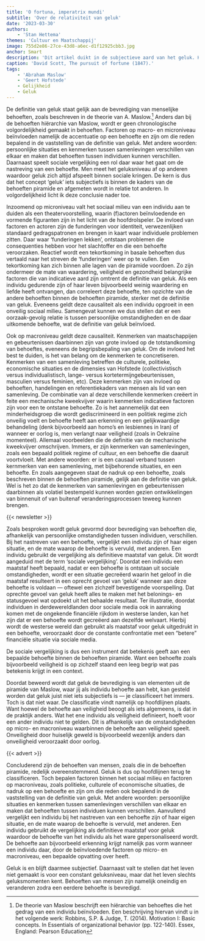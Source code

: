 ```yaml
---
title: 'O fortuna, imperatrix mundi'
subtitle: 'Over de relativiteit van geluk'
date: '2023-03-30'
authors:
    - 'Stan Hettema'
themes: 'Cultuur en Maatschappij'
image: 755d2e86-27ce-43d8-a6ec-d1f12925cbb3.jpg
anchor: Smart
description: 'Dit artikel duikt in de subjectieve aard van het geluk. Hier trachten wij aan de hand van sterk verschillende persoonlijke situaties de vinger te leggen op waarom de maatstaf van geluk niet universeel kan worden toegepast.'
caption: 'David Scott, The pursuit of fortune (1847).'
tags:
    - 'Abraham Maslow'
    - 'Geert Hofstede'
    - Gelijkheid
    - Geluk
---
```


De definitie van geluk staat gelijk aan de bevrediging van menselijke behoeften, zoals beschreven in de theorie van A. Maslow.[^1] Anders dan bij de behoeften hiërarchie van Maslow, wordt er geen chronologische volgordelijkheid gemaakt in behoeften. Factoren op macro- en microniveau beïnvloeden namelijk de accentuatie op een behoefte en zijn om die reden bepalend in de vaststelling van de definitie van geluk. Met andere woorden: persoonlijke situaties en kenmerken tussen samenlevingen verschillen van elkaar en maken dat behoeften tussen individuen kunnen verschillen. Daarnaast speelt sociale vergelijking een rol daar waar het gaat om de nastreving van een behoefte. Men meet het geluksniveau af op anderen waardoor geluk zich altijd afspeelt binnen sociale kringen. De kern is dus dat het concept ‘geluk’ iets subjectiefs is binnen de kaders van de behoeften piramide en afgemeten wordt in relatie tot anderen. In volgordelijkheid licht ik deze conclusie nader toe.

Inzoomend op microniveau valt het sociaal milieu van een individu aan te duiden als een theatervoorstelling, waarin (f)actoren beïnvloedende en vormende figuranten zijn in het licht van de hoofdrolspeler. De invloed van factoren en actoren zijn de funderingen voor identiteit, verwezenlijken standaard gedragspatronen en brengen in kaart waar individuele problemen zitten. Daar waar ‘funderingen lekken’, ontstaan problemen die consequenties hebben voor het slachtoffer en die een behoefte veroorzaken. Reactief wordt een tekortkoming in basale behoeften dus vertaald naar het streven de ‘funderingen’ weer op te vullen. Een tekortkoming kan zich binnen alle lagen van de piramide voordoen. Zo zijn ondermeer de mate van waardering, veiligheid en gezondheid belangrijke factoren die van indicatieve aard zijn omtrent de definitie van geluk. Als een individu gedurende zijn of haar leven bijvoorbeeld weinig waardering en liefde heeft ontvangen, dan correleert deze behoefte, ten opzichte van de andere behoeften binnen de behoeften piramide, sterker met de
definitie van geluk. Eveneens geldt deze causaliteit als een individu opgroeit in een onveilig sociaal milieu. Samengevat kunnen we dus stellen dat er een oorzaak-gevolg relatie is tussen persoonlijke omstandigheden en de daar uitkomende behoefte, wat de definitie van geluk beïnvloed.

Ook op macroniveau geldt deze causaliteit. Kenmerken van maatschappijen en gebeurtenissen daarbinnen zijn van grote invloed op de totstandkoming van behoeftes, eveneens de begripsbepaling van geluk. Om de invloed het best te duiden, is het van belang om de kenmerken te concretiseren. Kenmerken van een samenleving betreffen de culturele, politieke, economische situaties en de dimensies van Hofstede (collectivistisch versus individualistisch, lange- versus kortetermijngebeurtenissen, masculien versus feminien, etc). Deze kenmerken zijn van invloed op behoeften, handelingen en referentiekaders van mensen als lid van een samenleving. De combinatie van al deze verschillende kenmerken creëert in feite een mechanische kweekvijver waarin kenmerken indicatieve factoren zijn voor een te ontstane behoefte. Zo is het aannemelijk dat een minderheidsgroep die wordt gediscrimineerd in een politiek regime zich onveilig voelt en behoefte heeft aan erkenning en een gelijkwaardige behandeling (denk bijvoorbeeld aan homo’s en lesbiennes in Iran) of wanneer er oorlog is, men verlangt naar veiligheid (zoals in Oekraïne momenteel). Allemaal voorbeelden die de definitie van de mechanische kweekvijver omschrijven. Immers, er zijn kenmerken van samenlevingen, zoals een bepaald politiek regime of cultuur, en een behoefte die daaruit voortvloeit. Met andere woorden: er is een causaal verband tussen kernmerken van een samenleving, met bijbehorende situaties, en een behoefte. En zoals aangegeven staat de nadruk op een behoefte, zoals beschreven binnen de behoeften piramide, gelijk aan de definitie van geluk. Wel is het zo dat de kenmerken van samenlevingen en gebeurtenissen daarbinnen als volatiel bestempeld kunnen worden gezien ontwikkelingen van binnenuit of van buitenaf veranderingsprocessen teweeg kunnen brengen.

{{< newsletter >}}

Zoals besproken wordt geluk gevormd door bevrediging van behoeften die, afhankelijk van persoonlijke omstandigheden tussen individuen, verschillen. Bij het nastreven van een behoefte, vergelijkt een individu zijn of haar eigen situatie, en de mate waarop de behoefte is vervuld, met anderen. Een individu gebruikt de vergelijking als definitieve maatstaf van geluk. Dit wordt aangeduid met de term ‘sociale vergelijking’. Doordat een individu een maatstaf heeft bepaald, nadat er een behoefte is ontstaan uit sociale omstandigheden, wordt er een situatie gecreëerd waarin het geloof in die maatstaf resulteert in een oprecht gevoel van ‘geluk’ wanneer aan deze behoefte is voldaan — oftewel een zichzelf bevestigende voorspelling. Dat oprechte gevoel van geluk heeft alles te maken met het belonings- en statusgevoel wat opdoekt uit het behaalde resultaat. Ter illustratie, doordat individuen in derdewereldlanden door sociale media ook in aanraking komen met de ongekende financiële rijkdom in westerse landen, kan het zijn dat er een behoefte wordt gecreëerd aan dezelfde welvaart. Hierbij wordt de westerse wereld dan gebruikt als maatstaf voor geluk uitgedrukt in een behoefte, veroorzaakt door de constante confrontatie met een “betere” financiële situatie via sociale media.

De sociale vergelijking is dus een instrument dat betekenis geeft aan een bepaalde behoefte binnen de behoeften piramide. Want een behoefte zoals bijvoorbeeld veiligheid is op zichzelf staand een leeg begrip wat pas betekenis krijgt in een context.

Doordat beweerd wordt dat geluk de bevrediging is van elementen uit de piramide van Maslow, waar jij als individu behoefte aan hebt, kan gesteld worden dat geluk juist niet iets subjectiefs is — je classificeert het immers. Toch is dat niet waar. De classificatie vindt namelijk op hoofdlijnen plaats. Want hoewel de behoefte aan veiligheid beoogt als iets algemeens, is dat in de praktijk anders. Wat het ene individu als veiligheid definieert, hoeft voor een ander individu niet te gelden. Dit is afhankelijk van de omstandigheden op micro- en macroniveau waarbinnen de behoefte aan veiligheid speelt. Onveiligheid door huiselijk geweld is bijvoorbeeld wezenlijk anders dan onveiligheid veroorzaakt door oorlog.

{{< advert >}}

Concluderend zijn de behoeften van mensen, zoals die in de behoeften piramide, redelijk overeenstemmend. Geluk is dus op hoofdlijnen terug te classificeren. Toch bepalen factoren binnen het sociaal milieu en factoren op macroniveau, zoals politieke, culturele of economische situaties, de nadruk op een behoefte en zijn om die reden ook bepalend in de vaststelling van de definitie van geluk. Met andere woorden: persoonlijke situaties en kenmerken tussen samenlevingen verschillen van elkaar en maken dat behoeften tussen individuen kunnen verschillen. Aanvullend vergelijkt een individu bij het nastreven van een behoefte zijn of haar eigen situatie, en de mate waarop de behoefte is vervuld, met anderen. Een individu gebruikt de vergelijking als definitieve maatstaf voor geluk waardoor de behoefte van het individu als het ware gepersonaliseerd wordt. De behoefte aan bijvoorbeeld erkenning krijgt namelijk pas vorm wanneer een individu daar, door de beïnvloedende factoren op micro- en macroniveau, een bepaalde opvatting over heeft.

Geluk is en blijft daarmee subjectief. Daarnaast valt te stellen dat het leven niet gemaakt is voor een constant geluksniveau, maar dat het leven slechts geluksmomenten kent. Behoeften van mensen zijn namelijk oneindig en veranderen zodra een eerdere behoefte is bevredigd.

[^1]: De theorie van Maslow beschrijft een hiërarchie van behoeftes die het gedrag van een individu beïnvloeden. Een beschrijving hiervan vindt u in het volgende werk: Robbins, S.P. & Judge, T. (2014). Motivation I: Basic concepts. In Essentials of organizational behavior (pp.
122-140). Essex, England: Pearson Education
